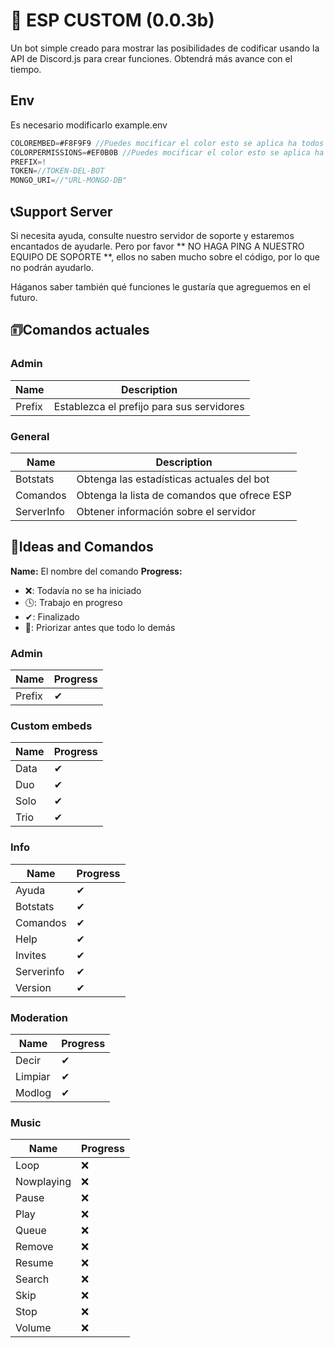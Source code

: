 # 🤖 ESP CUSTOM (0.0.3b)
Un bot simple creado para mostrar las posibilidades de codificar usando la API de Discord.js para crear funciones. Obtendrá más avance con el tiempo.

## Env
Es necesario modificarlo example.env
```js
COLOREMBED=#F8F9F9 //Puedes mocificar el color esto se aplica ha todos los embeds
COLORPERMISSIONS=#EF0B0B //Puedes mocificar el color esto se aplica ha todos los embeds de permisos denegados
PREFIX=!
TOKEN=//TOKEN-DEL-BOT
MONGO_URI=//"URL-MONGO-DB"
```

## 📞Support Server
Si necesita ayuda, consulte nuestro servidor de soporte y estaremos encantados de ayudarle. Pero por favor ** NO HAGA PING A NUESTRO EQUIPO DE SOPORTE **, ellos no saben mucho sobre el código, por lo que no podrán ayudarlo.

Háganos saber también qué funciones le gustaría que agreguemos en el futuro.

## 🗊Comandos actuales

### Admin
|Name| Description |
|-----------|-------------------------------------------|
| Prefix    | Establezca el prefijo para sus servidores |

### General
| Name       | Description                                |
|------------|--------------------------------------------|
| Botstats   | Obtenga las estadísticas actuales del bot  |
| Comandos   | Obtenga la lista de comandos que ofrece ESP|
| ServerInfo | Obtener información sobre el servidor      |


## 📝Ideas and Comandos
**Name:** El nombre del comando
**Progress:**
 - ❌: Todavía no se ha iniciado
 - 🕓: Trabajo en progreso
 - ✔: Finalizado
 - 💯: Priorizar antes que todo lo demás


### Admin
 | Name          | Progress |
 |---------------|----------|
 | Prefix        |    ✔     |

### Custom embeds
 | Name   | Progress |
 |--------|----------|
 | Data   |    ✔    |
 | Duo    |    ✔    |
 | Solo   |    ✔    |
 | Trio   |    ✔    |

### Info
 | Name       | Progress |
 |------------|----------|
 | Ayuda      |    ✔     |
 | Botstats   |    ✔     |
 | Comandos   |    ✔     |
 | Help       |    ✔     |
 | Invites    |    ✔     |
 | Serverinfo |    ✔     |
 | Version    |    ✔     |
 
### Moderation
| Name        | Progress |
|-------------|----------|
| Decir       |    ✔     |
| Limpiar     |    ✔     |
| Modlog      |    ✔     |

### Music
| Name        | Progress |
|-------------|----------|
| Loop        |    ❌    |
| Nowplaying  |    ❌    |
| Pause       |    ❌    |
| Play        |    ❌    |
| Queue       |    ❌    |
| Remove      |    ❌    |
| Resume      |    ❌    |
| Search      |    ❌    |
| Skip        |    ❌    |
| Stop        |    ❌    |
| Volume      |    ❌    |